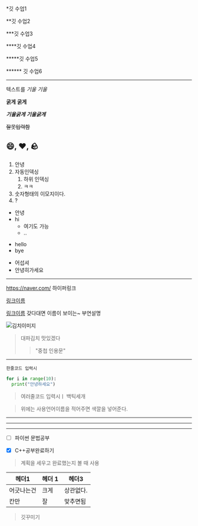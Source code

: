 *깃 수업1

**깃 수업2

***깃 수업3

****깃 수업4

*****깃 수업5

****** 깃 수업6

---

텍스트를 *기울* _기울_

**굵게** __굵게__

***기울굵게*** ___기울굵게___

~~잘못입력함~~

:smile:, :heart:, :rock:
---
1. 안녕
2. 자동인덱싱
   1. 하위 인덱싱
   2. ㅋㅋ
4. 숫자형태의 이모지이다.
5. ?

+ 안녕
+ hi
  - 여기도 가능
  - ..

- hello
- bye

* 어섭셔
* 안녕히가세요
---
  <https://naver.com/> 하이퍼링크

  [링크이름](https://naver.com/)
  
  [링크이름](https://naver.com/,"네이버") 갖다대면 이름이 보이는~ 부연설명

  ![김치이미지](https://naverpa-phinf.pstatic.net/MjAyNDA1MTdfMjIx/MDAxNzE1OTEyMzA5MDcy.X9B-Koupo_StrPuhIa5khp30fTFns7EHqGbVQtTUruIg.wQKzqSi0nYt7Fg647r5HXC074lZouUrANQiIBQft3XMg.JPEG/240517_%EB%8C%80%ED%8C%8C%EA%B9%80%EC%B9%98_%ED%96%89%EB%B3%B5%ED%95%9C%ED%95%B4%EB%82%A8%EB%86%8D%EC%9E%A5_342_228__17159123090585321288761842561809.jpg)

  > 대파김치 맛있겠다
  >> "중첩 인용문"
***
  `한줄코드 입력시`

  ```python
  for i in range(10):
    print("안녕하세요")
  ```
  >여러줄코드 입력시ㅣ 백틱세개
  
  >위에는 사용언어이름을 적어주면 색깔을 넣어준다.


___
***
---

- [ ] 파이썬 문법공부

- [x] C++공부완료하기
> 계획을 세우고 완료했는지 볼 때 사용


| 헤더1 | 헤더 1 | 헤더3 |
|-------|--------|-------|
|어긋나는건|크게|상관없다.|
|칸만|잘|맞추면됨|
>깃꾸미기
